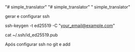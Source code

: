 "# simple_translator" 
"# simple_translator" 
" simple_translator" 


gerar e configurar ssh

ssh-keygen -t ed25519 -C "your_email@example.com"

cat ~/.ssh/id_ed25519.pub

Após configurar ssh no git e add

